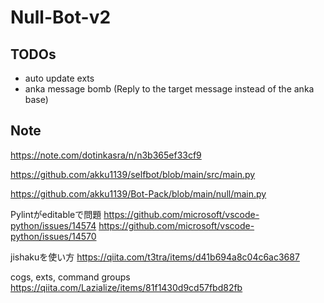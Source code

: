 # Null-Bot-v2

## TODOs

- auto update exts
- anka message bomb (Reply to the target message instead of the anka base)

## Note

https://note.com/dotinkasra/n/n3b365ef33cf9

https://github.com/akku1139/selfbot/blob/main/src/main.py

https://github.com/akku1139/Bot-Pack/blob/main/null/main.py

Pylintがeditableで問題
https://github.com/microsoft/vscode-python/issues/14574
https://github.com/microsoft/vscode-python/issues/14570

jishakuを使い方
https://qiita.com/t3tra/items/d41b694a8c04c6ac3687

cogs, exts, command groups
https://qiita.com/Lazialize/items/81f1430d9cd57fbd82fb
